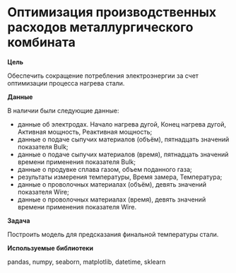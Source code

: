 # Оптимизация производственных расходов металлургического комбината

**Цель**

Обеспечить сокращение потребления электроэнергии за счет оптимизации процесса нагрева стали.

**Данные**

В наличии были следующие данные:
- данные об электродах. Начало нагрева дугой, Конец нагрева дугой, Активная мощность, Реактивная мощность;
- данные о подаче сыпучих материалов (объём), пятнадцать значений показателя Bulk;
- данные о подаче сыпучих материалов (время), пятнадцать значений времени применения показателя Bulk;
- данные о продувке сплава газом, объем поданного газа;
- результаты измерения температуры, Время замера, Температура;
- данные о проволочных материалах (объём), девять значений показателя Wire;
- данные о проволочных материалах (время), девять значений времени применения показателя Wire.

**Задача**

Построить модель для предсказания финальной температуры стали.

**Используемые библиотеки**

pandas, numpy, seaborn, matplotlib, datetime, sklearn
